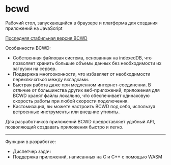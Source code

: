 # bcwd
Рабочий стол, запуcкающийся в браузере и платформа для создания приложений на JavaScript

[Последняя стабильная версия BCWD](https://nekit270.ch/bcwd)

Особенности BCWD:
- Собственная файловая система, основанная на indexedDB, что позволяет хранить большие объемы данных без необходимости их загрузки на сервер.
- Поддержка многооконности, что избавляет от необходимости переключаться между вкладками.
- Быстрая работа даже при медленном интернет-соединении. В отличие от большинства других веб-приложений, приложения для BCWD хранят файлы локально, что обеспечивает одинаковую скорость работы при любой скорости подключения.
- Кастомизация, вы можете настроить BCWD под себя, используя встроенные инструменты или внешние утилиты.

Для разработчиков приложений BCWD предоставляет удобный API, позволяющий создавать приложения быстро и легко.

---

Функции в разработке:
- Диспетчер задач
- Поддержка приложений, написанных на C и C++ с помощью WASM
